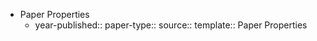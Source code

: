 - Paper Properties
	- year-published:: 
	  paper-type:: 
	  source:: 
	  template:: Paper Properties